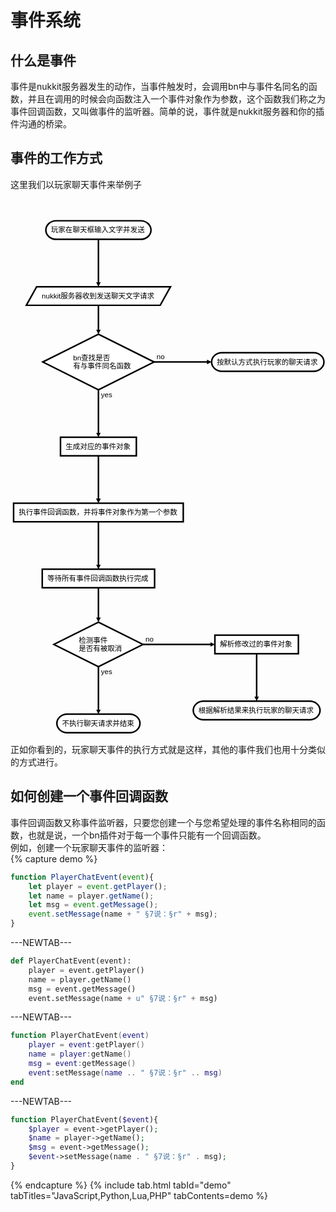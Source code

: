 # 事件系统

## 什么是事件  

事件是nukkit服务器发生的动作，当事件触发时，会调用bn中与事件名同名的函数，并且在调用的时候会向函数注入一个事件对象作为参数，这个函数我们称之为事件回调函数，又叫做事件的监听器。简单的说，事件就是nukkit服务器和你的插件沟通的桥梁。  

## 事件的工作方式  

这里我们以玩家聊天事件来举例子  

<svg height="1038.306640625" version="1.1" width="611.22265625" xmlns="http://www.w3.org/2000/svg" xmlns:xlink="http://www.w3.org/1999/xlink" style="overflow: hidden; position: relative; left: -0.2px; top: -0.1px;" viewBox="0 0 611.22265625 1038.306640625" preserveAspectRatio="xMidYMid meet"><desc style="-webkit-tap-highlight-color: rgba(0, 0, 0, 0);">Created with Raphaël 2.2.0</desc><defs style="-webkit-tap-highlight-color: rgba(0, 0, 0, 0);"><path stroke-linecap="round" d="M5,0 0,2.5 5,5z" id="raphael-marker-block" style="-webkit-tap-highlight-color: rgba(0, 0, 0, 0);"></path><marker id="raphael-marker-endblock33-objf7fvb" markerHeight="3" markerWidth="3" orient="auto" refX="1.5" refY="1.5" style="-webkit-tap-highlight-color: rgba(0, 0, 0, 0);"><use xlink:href="#raphael-marker-block" transform="rotate(180 1.5 1.5) scale(0.6,0.6)" stroke-width="1.6667" fill="black" stroke="none" style="-webkit-tap-highlight-color: rgba(0, 0, 0, 0);"></use></marker><marker id="raphael-marker-endblock33-obj2mt97" markerHeight="3" markerWidth="3" orient="auto" refX="1.5" refY="1.5" style="-webkit-tap-highlight-color: rgba(0, 0, 0, 0);"><use xlink:href="#raphael-marker-block" transform="rotate(180 1.5 1.5) scale(0.6,0.6)" stroke-width="1.6667" fill="black" stroke="none" style="-webkit-tap-highlight-color: rgba(0, 0, 0, 0);"></use></marker><marker id="raphael-marker-endblock33-obj42i5t" markerHeight="3" markerWidth="3" orient="auto" refX="1.5" refY="1.5" style="-webkit-tap-highlight-color: rgba(0, 0, 0, 0);"><use xlink:href="#raphael-marker-block" transform="rotate(180 1.5 1.5) scale(0.6,0.6)" stroke-width="1.6667" fill="black" stroke="none" style="-webkit-tap-highlight-color: rgba(0, 0, 0, 0);"></use></marker><marker id="raphael-marker-endblock33-objmgty3" markerHeight="3" markerWidth="3" orient="auto" refX="1.5" refY="1.5" style="-webkit-tap-highlight-color: rgba(0, 0, 0, 0);"><use xlink:href="#raphael-marker-block" transform="rotate(180 1.5 1.5) scale(0.6,0.6)" stroke-width="1.6667" fill="black" stroke="none" style="-webkit-tap-highlight-color: rgba(0, 0, 0, 0);"></use></marker><marker id="raphael-marker-endblock33-obj4av7j" markerHeight="3" markerWidth="3" orient="auto" refX="1.5" refY="1.5" style="-webkit-tap-highlight-color: rgba(0, 0, 0, 0);"><use xlink:href="#raphael-marker-block" transform="rotate(180 1.5 1.5) scale(0.6,0.6)" stroke-width="1.6667" fill="black" stroke="none" style="-webkit-tap-highlight-color: rgba(0, 0, 0, 0);"></use></marker><marker id="raphael-marker-endblock33-objvaj97" markerHeight="3" markerWidth="3" orient="auto" refX="1.5" refY="1.5" style="-webkit-tap-highlight-color: rgba(0, 0, 0, 0);"><use xlink:href="#raphael-marker-block" transform="rotate(180 1.5 1.5) scale(0.6,0.6)" stroke-width="1.6667" fill="black" stroke="none" style="-webkit-tap-highlight-color: rgba(0, 0, 0, 0);"></use></marker><marker id="raphael-marker-endblock33-obj0ia59" markerHeight="3" markerWidth="3" orient="auto" refX="1.5" refY="1.5" style="-webkit-tap-highlight-color: rgba(0, 0, 0, 0);"><use xlink:href="#raphael-marker-block" transform="rotate(180 1.5 1.5) scale(0.6,0.6)" stroke-width="1.6667" fill="black" stroke="none" style="-webkit-tap-highlight-color: rgba(0, 0, 0, 0);"></use></marker><marker id="raphael-marker-endblock33-objt2nvj" markerHeight="3" markerWidth="3" orient="auto" refX="1.5" refY="1.5" style="-webkit-tap-highlight-color: rgba(0, 0, 0, 0);"><use xlink:href="#raphael-marker-block" transform="rotate(180 1.5 1.5) scale(0.6,0.6)" stroke-width="1.6667" fill="black" stroke="none" style="-webkit-tap-highlight-color: rgba(0, 0, 0, 0);"></use></marker><marker id="raphael-marker-endblock33-objzoryq" markerHeight="3" markerWidth="3" orient="auto" refX="1.5" refY="1.5" style="-webkit-tap-highlight-color: rgba(0, 0, 0, 0);"><use xlink:href="#raphael-marker-block" transform="rotate(180 1.5 1.5) scale(0.6,0.6)" stroke-width="1.6667" fill="black" stroke="none" style="-webkit-tap-highlight-color: rgba(0, 0, 0, 0);"></use></marker><marker id="raphael-marker-endblock33-obj1tlho" markerHeight="3" markerWidth="3" orient="auto" refX="1.5" refY="1.5" style="-webkit-tap-highlight-color: rgba(0, 0, 0, 0);"><use xlink:href="#raphael-marker-block" transform="rotate(180 1.5 1.5) scale(0.6,0.6)" stroke-width="1.6667" fill="black" stroke="none" style="-webkit-tap-highlight-color: rgba(0, 0, 0, 0);"></use></marker></defs><rect x="0" y="0" width="204.015625" height="36.015625" rx="20" ry="20" fill="#ffffff" stroke="#000000" style="-webkit-tap-highlight-color: rgba(0, 0, 0, 0);" stroke-width="3" class="flowchart" id="st" transform="matrix(1,0,0,1,68.5938,41.998)"></rect><text x="10" y="18.0078125" text-anchor="start" font-family="&quot;Arial&quot;" font-size="14px" stroke="none" fill="#000000" style="-webkit-tap-highlight-color: rgba(0, 0, 0, 0); text-anchor: start; font-family: Arial; font-size: 14px;" id="stt" class="flowchartt" transform="matrix(1,0,0,1,68.5938,41.998)" stroke-width="1"><tspan dy="4.796875" style="-webkit-tap-highlight-color: rgba(0, 0, 0, 0);">玩家在聊天框输入文字并发送</tspan></text><path fill="#ffffff" stroke="#000000" d="M10,18.0078125L0,36.015625L259.78125,36.015625L279.78125,0L20,0L10,18.0078125" stroke-width="3" id="serverget" class="flowchart" style="-webkit-tap-highlight-color: rgba(0, 0, 0, 0);" transform="matrix(1,0,0,1,30.7109,170.0117)"></path><text x="30" y="18.0078125" text-anchor="start" font-family="&quot;Arial&quot;" font-size="14px" stroke="none" fill="#000000" style="-webkit-tap-highlight-color: rgba(0, 0, 0, 0); text-anchor: start; font-family: Arial; font-size: 14px;" id="servergett" class="flowchartt" transform="matrix(1,0,0,1,30.7109,170.0117)" stroke-width="1"><tspan dy="4.796875" style="-webkit-tap-highlight-color: rgba(0, 0, 0, 0);">nukkit服务器收到发送聊天文字请求</tspan></text><path fill="#ffffff" stroke="#000000" d="M54.005859375,27.0029296875L0,54.005859375L108.01171875,108.01171875L216.0234375,54.005859375L108.01171875,0L0,54.005859375" stroke-width="3" id="hasFun" class="flowchart" style="-webkit-tap-highlight-color: rgba(0, 0, 0, 0);" transform="matrix(1,0,0,1,62.5898,262.0273)"></path><text x="59.005859375" y="54.005859375" text-anchor="start" font-family="&quot;Arial&quot;" font-size="14px" stroke="none" fill="#000000" style="-webkit-tap-highlight-color: rgba(0, 0, 0, 0); text-anchor: start; font-family: Arial; font-size: 14px;" id="hasFunt" class="flowchartt" transform="matrix(1,0,0,1,62.5898,262.0273)" stroke-width="1"><tspan dy="-3.603515625" style="-webkit-tap-highlight-color: rgba(0, 0, 0, 0);">bn查找是否</tspan><tspan dy="16.8" x="59.005859375" style="-webkit-tap-highlight-color: rgba(0, 0, 0, 0);">有与事件同名函数</tspan></text><rect x="0" y="0" width="147.203125" height="36.015625" rx="0" ry="0" fill="#ffffff" stroke="#000000" style="-webkit-tap-highlight-color: rgba(0, 0, 0, 0);" stroke-width="3" class="flowchart" id="spawnEvent" transform="matrix(1,0,0,1,97,462.0371)"></rect><text x="10" y="18.0078125" text-anchor="start" font-family="&quot;Arial&quot;" font-size="14px" stroke="none" fill="#000000" style="-webkit-tap-highlight-color: rgba(0, 0, 0, 0); text-anchor: start; font-family: Arial; font-size: 14px;" id="spawnEventt" class="flowchartt" transform="matrix(1,0,0,1,97,462.0371)" stroke-width="1"><tspan dy="4.796875" style="-webkit-tap-highlight-color: rgba(0, 0, 0, 0);">生成对应的事件对象</tspan></text><rect x="0" y="0" width="329.203125" height="36.015625" rx="0" ry="0" fill="#ffffff" stroke="#000000" style="-webkit-tap-highlight-color: rgba(0, 0, 0, 0);" stroke-width="3" class="flowchart" id="callFun" transform="matrix(1,0,0,1,6,590.0508)"></rect><text x="10" y="18.0078125" text-anchor="start" font-family="&quot;Arial&quot;" font-size="14px" stroke="none" fill="#000000" style="-webkit-tap-highlight-color: rgba(0, 0, 0, 0); text-anchor: start; font-family: Arial; font-size: 14px;" id="callFunt" class="flowchartt" transform="matrix(1,0,0,1,6,590.0508)" stroke-width="1"><tspan dy="4.796875" style="-webkit-tap-highlight-color: rgba(0, 0, 0, 0);">执行事件回调函数，并将事件对象作为第一个参数</tspan></text><rect x="0" y="0" width="218.015625" height="36.015625" rx="0" ry="0" fill="#ffffff" stroke="#000000" style="-webkit-tap-highlight-color: rgba(0, 0, 0, 0);" stroke-width="3" class="flowchart" id="wait_end" transform="matrix(1,0,0,1,61.5938,718.0645)"></rect><text x="10" y="18.0078125" text-anchor="start" font-family="&quot;Arial&quot;" font-size="14px" stroke="none" fill="#000000" style="-webkit-tap-highlight-color: rgba(0, 0, 0, 0); text-anchor: start; font-family: Arial; font-size: 14px;" id="wait_endt" class="flowchartt" transform="matrix(1,0,0,1,61.5938,718.0645)" stroke-width="1"><tspan dy="4.796875" style="-webkit-tap-highlight-color: rgba(0, 0, 0, 0);">等待所有事件回调函数执行完成</tspan></text><path fill="#ffffff" stroke="#000000" d="M43.20703125,21.603515625L0,43.20703125L86.4140625,86.4140625L172.828125,43.20703125L86.4140625,0L0,43.20703125" stroke-width="3" id="isCancelled" class="flowchart" style="-webkit-tap-highlight-color: rgba(0, 0, 0, 0);" transform="matrix(1,0,0,1,84.1875,820.8789)"></path><text x="48.20703125" y="43.20703125" text-anchor="start" font-family="&quot;Arial&quot;" font-size="14px" stroke="none" fill="#000000" style="-webkit-tap-highlight-color: rgba(0, 0, 0, 0); text-anchor: start; font-family: Arial; font-size: 14px;" id="isCancelledt" class="flowchartt" transform="matrix(1,0,0,1,84.1875,820.8789)" stroke-width="1"><tspan dy="-3.60546875" style="-webkit-tap-highlight-color: rgba(0, 0, 0, 0);">检测事件</tspan><tspan dy="16.8" x="48.20703125" style="-webkit-tap-highlight-color: rgba(0, 0, 0, 0);">是否有被取消</tspan></text><rect x="0" y="0" width="161.21875" height="36.015625" rx="20" ry="20" fill="#ffffff" stroke="#000000" style="-webkit-tap-highlight-color: rgba(0, 0, 0, 0);" stroke-width="3" class="flowchart" id="e2" transform="matrix(1,0,0,1,89.9922,999.291)"></rect><text x="10" y="18.0078125" text-anchor="start" font-family="&quot;Arial&quot;" font-size="14px" stroke="none" fill="#000000" style="-webkit-tap-highlight-color: rgba(0, 0, 0, 0); text-anchor: start; font-family: Arial; font-size: 14px;" id="e2t" class="flowchartt" transform="matrix(1,0,0,1,89.9922,999.291)" stroke-width="1"><tspan dy="4.796875" style="-webkit-tap-highlight-color: rgba(0, 0, 0, 0);">不执行聊天请求并结束</tspan></text><rect x="0" y="0" width="162.015625" height="36.015625" rx="0" ry="0" fill="#ffffff" stroke="#000000" style="-webkit-tap-highlight-color: rgba(0, 0, 0, 0);" stroke-width="3" class="flowchart" id="parseEvent" transform="matrix(1,0,0,1,396.6094,846.0781)"></rect><text x="10" y="18.0078125" text-anchor="start" font-family="&quot;Arial&quot;" font-size="14px" stroke="none" fill="#000000" style="-webkit-tap-highlight-color: rgba(0, 0, 0, 0); text-anchor: start; font-family: Arial; font-size: 14px;" id="parseEventt" class="flowchartt" transform="matrix(1,0,0,1,396.6094,846.0781)" stroke-width="1"><tspan dy="4.796875" style="-webkit-tap-highlight-color: rgba(0, 0, 0, 0);">解析修改过的事件对象</tspan></text><rect x="0" y="0" width="246.015625" height="36.015625" rx="20" ry="20" fill="#ffffff" stroke="#000000" style="-webkit-tap-highlight-color: rgba(0, 0, 0, 0);" stroke-width="3" class="flowchart" id="e3" transform="matrix(1,0,0,1,354.6094,974.0918)"></rect><text x="10" y="18.0078125" text-anchor="start" font-family="&quot;Arial&quot;" font-size="14px" stroke="none" fill="#000000" style="-webkit-tap-highlight-color: rgba(0, 0, 0, 0); text-anchor: start; font-family: Arial; font-size: 14px;" id="e3t" class="flowchartt" transform="matrix(1,0,0,1,354.6094,974.0918)" stroke-width="1"><tspan dy="4.796875" style="-webkit-tap-highlight-color: rgba(0, 0, 0, 0);">根据解析结果来执行玩家的聊天请求</tspan></text><rect x="0" y="0" width="218.015625" height="36.015625" rx="20" ry="20" fill="#ffffff" stroke="#000000" style="-webkit-tap-highlight-color: rgba(0, 0, 0, 0);" stroke-width="3" class="flowchart" id="e" transform="matrix(1,0,0,1,390.207,298.0254)"></rect><text x="10" y="18.0078125" text-anchor="start" font-family="&quot;Arial&quot;" font-size="14px" stroke="none" fill="#000000" style="-webkit-tap-highlight-color: rgba(0, 0, 0, 0); text-anchor: start; font-family: Arial; font-size: 14px;" id="et" class="flowchartt" transform="matrix(1,0,0,1,390.207,298.0254)" stroke-width="1"><tspan dy="4.796875" style="-webkit-tap-highlight-color: rgba(0, 0, 0, 0);">按默认方式执行玩家的聊天请求</tspan></text><path fill="none" stroke="#000000" d="M170.6015625,78.013671875C170.6015625,78.013671875,170.6015625,147.04177412204444,170.6015625,165.51218429361688" stroke-width="3" marker-end="url(#raphael-marker-endblock33-objf7fvb)" style="-webkit-tap-highlight-color: rgba(0, 0, 0, 0);"></path><path fill="none" stroke="#000000" d="M170.6015625,206.02734375C170.6015625,206.02734375,170.6015625,244.22811460494995,170.6015625,257.52750406763516" stroke-width="3" marker-end="url(#raphael-marker-endblock33-obj2mt97)" style="-webkit-tap-highlight-color: rgba(0, 0, 0, 0);"></path><path fill="none" stroke="#000000" d="M170.6015625,370.0390625C170.6015625,370.0390625,170.6015625,439.06716474704444,170.6015625,457.5375749186169" stroke-width="3" marker-end="url(#raphael-marker-endblock33-obj42i5t)" style="-webkit-tap-highlight-color: rgba(0, 0, 0, 0);"></path><text x="175.6015625" y="380.0390625" text-anchor="start" font-family="&quot;Arial&quot;" font-size="14px" stroke="none" fill="#000000" style="-webkit-tap-highlight-color: rgba(0, 0, 0, 0); text-anchor: start; font-family: Arial; font-size: 14px;" stroke-width="1"><tspan dy="4.796875" style="-webkit-tap-highlight-color: rgba(0, 0, 0, 0);">yes</tspan></text><path fill="none" stroke="#000000" d="M278.61328125,316.033203125C278.61328125,316.033203125,364.8646942730993,316.033203125,385.711593416866,316.033203125" stroke-width="3" marker-end="url(#raphael-marker-endblock33-objmgty3)" style="-webkit-tap-highlight-color: rgba(0, 0, 0, 0);"></path><text x="283.61328125" y="306.033203125" text-anchor="start" font-family="&quot;Arial&quot;" font-size="14px" stroke="none" fill="#000000" style="-webkit-tap-highlight-color: rgba(0, 0, 0, 0); text-anchor: start; font-family: Arial; font-size: 14px;" stroke-width="1"><tspan dy="4.806640625" style="-webkit-tap-highlight-color: rgba(0, 0, 0, 0);">no</tspan></text><path fill="none" stroke="#000000" d="M170.6015625,498.052734375C170.6015625,498.052734375,170.6015625,567.0808366220444,170.6015625,585.5512467936169" stroke-width="3" marker-end="url(#raphael-marker-endblock33-obj4av7j)" style="-webkit-tap-highlight-color: rgba(0, 0, 0, 0);"></path><path fill="none" stroke="#000000" d="M170.6015625,626.06640625C170.6015625,626.06640625,170.6015625,695.0945084970444,170.6015625,713.5649186686169" stroke-width="3" marker-end="url(#raphael-marker-endblock33-objvaj97)" style="-webkit-tap-highlight-color: rgba(0, 0, 0, 0);"></path><path fill="none" stroke="#000000" d="M170.6015625,754.080078125C170.6015625,754.080078125,170.6015625,801.3877433064627,170.6015625,816.3792836886741" stroke-width="3" marker-end="url(#raphael-marker-endblock33-obj0ia59)" style="-webkit-tap-highlight-color: rgba(0, 0, 0, 0);"></path><path fill="none" stroke="#000000" d="M170.6015625,907.29296875C170.6015625,907.29296875,170.6015625,976.3210709970444,170.6015625,994.7914811686169" stroke-width="3" marker-end="url(#raphael-marker-endblock33-objt2nvj)" style="-webkit-tap-highlight-color: rgba(0, 0, 0, 0);"></path><text x="175.6015625" y="917.29296875" text-anchor="start" font-family="&quot;Arial&quot;" font-size="14px" stroke="none" fill="#000000" style="-webkit-tap-highlight-color: rgba(0, 0, 0, 0); text-anchor: start; font-family: Arial; font-size: 14px;" stroke-width="1"><tspan dy="4.80078125" style="-webkit-tap-highlight-color: rgba(0, 0, 0, 0);">yes</tspan></text><path fill="none" stroke="#000000" d="M257.015625,864.0859375C257.015625,864.0859375,368.1685359533876,864.0859375,392.10331804833095,864.0859375" stroke-width="3" marker-end="url(#raphael-marker-endblock33-objzoryq)" style="-webkit-tap-highlight-color: rgba(0, 0, 0, 0);"></path><text x="262.015625" y="854.0859375" text-anchor="start" font-family="&quot;Arial&quot;" font-size="14px" stroke="none" fill="#000000" style="-webkit-tap-highlight-color: rgba(0, 0, 0, 0); text-anchor: start; font-family: Arial; font-size: 14px;" stroke-width="1"><tspan dy="4.796875" style="-webkit-tap-highlight-color: rgba(0, 0, 0, 0);">no</tspan></text><path fill="none" stroke="#000000" d="M477.6171875,882.09375C477.6171875,882.09375,477.6171875,951.1218522470444,477.6171875,969.5922624186169" stroke-width="3" marker-end="url(#raphael-marker-endblock33-obj1tlho)" style="-webkit-tap-highlight-color: rgba(0, 0, 0, 0);"></path></svg>

正如你看到的，玩家聊天事件的执行方式就是这样，其他的事件我们也用十分类似的方式进行。  

## 如何创建一个事件回调函数  

事件回调函数又称事件监听器，只要您创建一个与您希望处理的事件名称相同的函数，也就是说，一个bn插件对于每一个事件只能有一个回调函数。  
例如，创建一个玩家聊天事件的监听器：  
{% capture demo %} 
```javascript
function PlayerChatEvent(event){  
    let player = event.getPlayer();  
    let name = player.getName();  
    let msg = event.getMessage();  
    event.setMessage(name + " §7说：§r" + msg);  
}  
```  
---NEWTAB--- 
```python
def PlayerChatEvent(event):  
    player = event.getPlayer()  
    name = player.getName()  
    msg = event.getMessage()  
    event.setMessage(name + u" §7说：§r" + msg)  
```
---NEWTAB--- 
```lua
function PlayerChatEvent(event) 
    player = event:getPlayer() 
    name = player:getName()  
    msg = event:getMessage()  
    event:setMessage(name .. " §7说：§r" .. msg)
end  
```
---NEWTAB--- 
```php
function PlayerChatEvent($event){  
    $player = event->getPlayer();  
    $name = player->getName();  
    $msg = event->getMessage();  
    $event->setMessage(name . " §7说：§r" . msg);  
}  
```
{% endcapture %}
{% include tab.html tabId="demo" tabTitles="JavaScript,Python,Lua,PHP" tabContents=demo %}
 